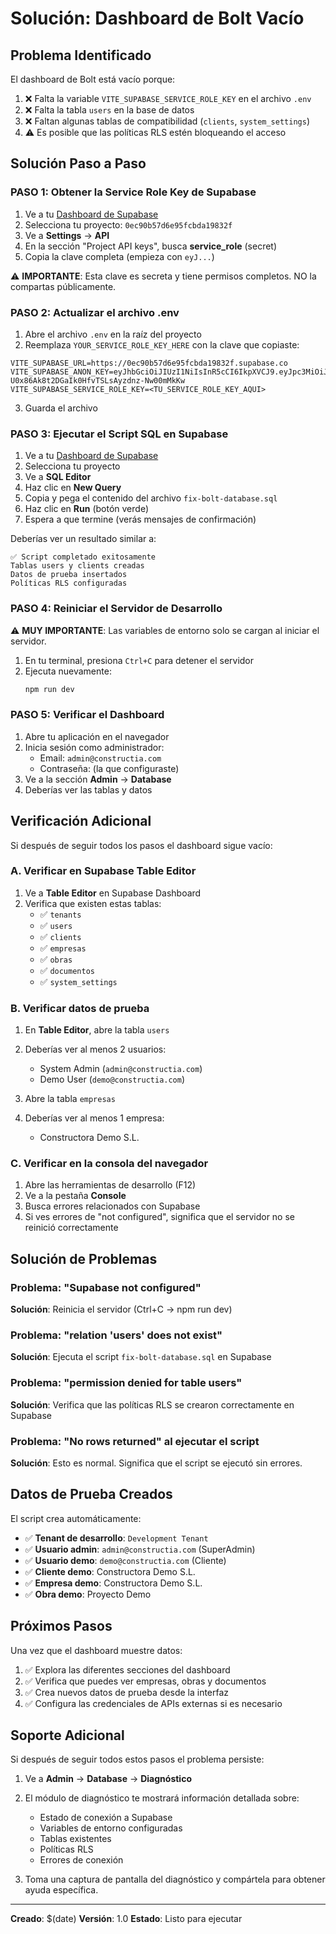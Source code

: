 # Solución: Dashboard de Bolt Vacío

## Problema Identificado

El dashboard de Bolt está vacío porque:
1. ❌ Falta la variable `VITE_SUPABASE_SERVICE_ROLE_KEY` en el archivo `.env`
2. ❌ Falta la tabla `users` en la base de datos
3. ❌ Faltan algunas tablas de compatibilidad (`clients`, `system_settings`)
4. ⚠️ Es posible que las políticas RLS estén bloqueando el acceso

## Solución Paso a Paso

### PASO 1: Obtener la Service Role Key de Supabase

1. Ve a tu [Dashboard de Supabase](https://supabase.com/dashboard)
2. Selecciona tu proyecto: `0ec90b57d6e95fcbda19832f`
3. Ve a **Settings** → **API**
4. En la sección "Project API keys", busca **service_role** (secret)
5. Copia la clave completa (empieza con `eyJ...`)

⚠️ **IMPORTANTE**: Esta clave es secreta y tiene permisos completos. NO la compartas públicamente.

### PASO 2: Actualizar el archivo .env

1. Abre el archivo `.env` en la raíz del proyecto
2. Reemplaza `YOUR_SERVICE_ROLE_KEY_HERE` con la clave que copiaste:

```env
VITE_SUPABASE_URL=https://0ec90b57d6e95fcbda19832f.supabase.co
VITE_SUPABASE_ANON_KEY=eyJhbGciOiJIUzI1NiIsInR5cCI6IkpXVCJ9.eyJpc3MiOiJib2x0IiwicmVmIjoiMGVjOTBiNTdkNmU5NWZjYmRhMTk4MzJmIiwicm9sZSI6ImFub24iLCJpYXQiOjE3NTg4ODE1NzQsImV4cCI6MTc1ODg4MTU3NH0.9I8-U0x86Ak8t2DGaIk0HfvTSLsAyzdnz-Nw00mMkKw
VITE_SUPABASE_SERVICE_ROLE_KEY=<TU_SERVICE_ROLE_KEY_AQUI>
```

3. Guarda el archivo

### PASO 3: Ejecutar el Script SQL en Supabase

1. Ve a tu [Dashboard de Supabase](https://supabase.com/dashboard)
2. Selecciona tu proyecto
3. Ve a **SQL Editor**
4. Haz clic en **New Query**
5. Copia y pega el contenido del archivo `fix-bolt-database.sql`
6. Haz clic en **Run** (botón verde)
7. Espera a que termine (verás mensajes de confirmación)

Deberías ver un resultado similar a:

```
✅ Script completado exitosamente
Tablas users y clients creadas
Datos de prueba insertados
Políticas RLS configuradas
```

### PASO 4: Reiniciar el Servidor de Desarrollo

⚠️ **MUY IMPORTANTE**: Las variables de entorno solo se cargan al iniciar el servidor.

1. En tu terminal, presiona `Ctrl+C` para detener el servidor
2. Ejecuta nuevamente:
   ```bash
   npm run dev
   ```

### PASO 5: Verificar el Dashboard

1. Abre tu aplicación en el navegador
2. Inicia sesión como administrador:
   - Email: `admin@constructia.com`
   - Contraseña: (la que configuraste)
3. Ve a la sección **Admin** → **Database**
4. Deberías ver las tablas y datos

## Verificación Adicional

Si después de seguir todos los pasos el dashboard sigue vacío:

### A. Verificar en Supabase Table Editor

1. Ve a **Table Editor** en Supabase Dashboard
2. Verifica que existen estas tablas:
   - ✅ `tenants`
   - ✅ `users`
   - ✅ `clients`
   - ✅ `empresas`
   - ✅ `obras`
   - ✅ `documentos`
   - ✅ `system_settings`

### B. Verificar datos de prueba

1. En **Table Editor**, abre la tabla `users`
2. Deberías ver al menos 2 usuarios:
   - System Admin (`admin@constructia.com`)
   - Demo User (`demo@constructia.com`)

3. Abre la tabla `empresas`
4. Deberías ver al menos 1 empresa:
   - Constructora Demo S.L.

### C. Verificar en la consola del navegador

1. Abre las herramientas de desarrollo (F12)
2. Ve a la pestaña **Console**
3. Busca errores relacionados con Supabase
4. Si ves errores de "not configured", significa que el servidor no se reinició correctamente

## Solución de Problemas

### Problema: "Supabase not configured"
**Solución**: Reinicia el servidor (Ctrl+C → npm run dev)

### Problema: "relation 'users' does not exist"
**Solución**: Ejecuta el script `fix-bolt-database.sql` en Supabase

### Problema: "permission denied for table users"
**Solución**: Verifica que las políticas RLS se crearon correctamente en Supabase

### Problema: "No rows returned" al ejecutar el script
**Solución**: Esto es normal. Significa que el script se ejecutó sin errores.

## Datos de Prueba Creados

El script crea automáticamente:

- ✅ **Tenant de desarrollo**: `Development Tenant`
- ✅ **Usuario admin**: `admin@constructia.com` (SuperAdmin)
- ✅ **Usuario demo**: `demo@constructia.com` (Cliente)
- ✅ **Cliente demo**: Constructora Demo S.L.
- ✅ **Empresa demo**: Constructora Demo S.L.
- ✅ **Obra demo**: Proyecto Demo

## Próximos Pasos

Una vez que el dashboard muestre datos:

1. ✅ Explora las diferentes secciones del dashboard
2. ✅ Verifica que puedes ver empresas, obras y documentos
3. ✅ Crea nuevos datos de prueba desde la interfaz
4. ✅ Configura las credenciales de APIs externas si es necesario

## Soporte Adicional

Si después de seguir todos estos pasos el problema persiste:

1. Ve a **Admin** → **Database** → **Diagnóstico**
2. El módulo de diagnóstico te mostrará información detallada sobre:
   - Estado de conexión a Supabase
   - Variables de entorno configuradas
   - Tablas existentes
   - Políticas RLS
   - Errores de conexión

3. Toma una captura de pantalla del diagnóstico y compártela para obtener ayuda específica.

---

**Creado**: $(date)
**Versión**: 1.0
**Estado**: Listo para ejecutar
